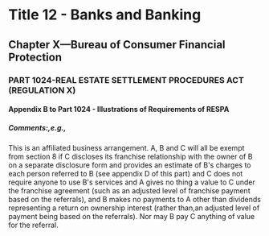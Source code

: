 
# Title 12 - Banks and Banking
## Chapter X—Bureau of Consumer Financial Protection
### PART 1024-REAL ESTATE SETTLEMENT PROCEDURES ACT (REGULATION X)
#### Appendix B to Part 1024 - Illustrations of Requirements of RESPA
##### Comments:,e.g.,

This is an affiliated business arrangement. A, B and C will all be exempt from section 8 if C discloses its franchise relationship with the owner of B on a separate disclosure form and provides an estimate of B's charges to each person referred to B (see appendix D of this part) and C does not require anyone to use B's services and A gives no thing a value to C under the franchise agreement (such as an adjusted level of franchise payment based on the referrals), and B makes no payments to A other than dividends representing a return on ownership interest (rather than,an adjusted level of payment being based on the referrals). Nor may B pay C anything of value for the referral.
